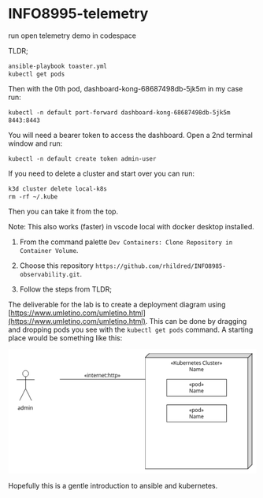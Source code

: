 # INFO8995-telemetry
run open telemetry demo in codespace

TLDR;

```
ansible-playbook toaster.yml
kubectl get pods
```
Then with the 0th pod, dashboard-kong-68687498db-5jk5m in my case run:

```
kubectl -n default port-forward dashboard-kong-68687498db-5jk5m 8443:8443
```

You will need a bearer token to access the dashboard. Open a 2nd terminal window and run:

```
kubectl -n default create token admin-user
```

If you need to delete a cluster and start over you can run:

```
k3d cluster delete local-k8s
rm -rf ~/.kube
```

Then you can take it from the top.

Note: This also works (faster) in vscode local with docker desktop installed. 

1. From the command palette `Dev Containers: Clone Repository in Container Volume`. 

2. Choose this repository `https://github.com/rhildred/INFO8985-observability.git`. 

3. Follow the steps from TLDR;

The deliverable for the lab is to create a deployment diagram using [https://www.umletino.com/umletino.html](https://www.umletino.com/umletino.html). This can be done by dragging and dropping pods you see with the `kubectl get pods` command. A starting place would be something like this:

![deployment diagram](READMEImages/deployment.png)

Hopefully this is a gentle introduction to ansible and kubernetes.